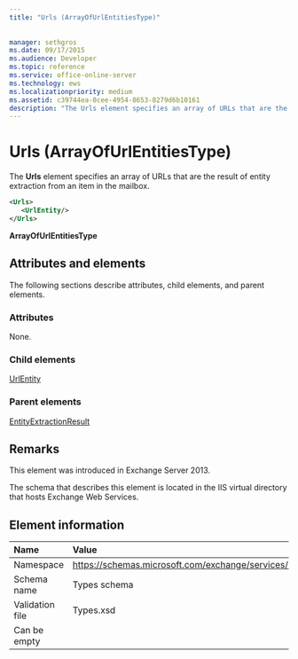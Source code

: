 ```yaml
---
title: "Urls (ArrayOfUrlEntitiesType)"
 
 
manager: sethgros
ms.date: 09/17/2015
ms.audience: Developer
ms.topic: reference
ms.service: office-online-server
ms.technology: ews
ms.localizationpriority: medium
ms.assetid: c39744ea-0cee-4954-8653-8279d6b10161
description: "The Urls element specifies an array of URLs that are the result of entity extraction from an item in the mailbox."
---
```


# Urls (ArrayOfUrlEntitiesType)

The **Urls** element specifies an array of URLs that are the result of entity extraction from an item in the mailbox. 
  
```XML
<Urls>
   <UrlEntity/>
</Urls>
```

 **ArrayOfUrlEntitiesType**
## Attributes and elements

The following sections describe attributes, child elements, and parent elements.
  
### Attributes

None.
  
### Child elements

[UrlEntity](urlentity.md)
  
### Parent elements

[EntityExtractionResult](entityextractionresult.md)
  
## Remarks

This element was introduced in Exchange Server 2013.
  
The schema that describes this element is located in the IIS virtual directory that hosts Exchange Web Services.
  
## Element information

|**Name**|**Value**|
|:-----|:-----|
|Namespace  <br/> |https://schemas.microsoft.com/exchange/services/2006/types  <br/> |
|Schema name  <br/> |Types schema  <br/> |
|Validation file  <br/> |Types.xsd  <br/> |
|Can be empty  <br/> ||
   